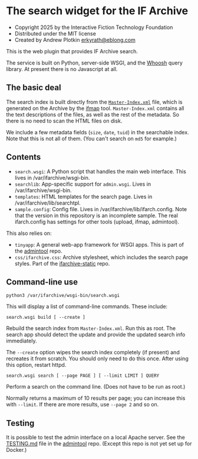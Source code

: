 # The search widget for the IF Archive

- Copyright 2025 by the Interactive Fiction Technology Foundation
- Distributed under the MIT license
- Created by Andrew Plotkin <erkyrath@eblong.com>

This is the web plugin that provides IF Archive search.

The service is built on Python, server-side WSGI, and the [Whoosh][] query library. At present there is no Javascript at all.

[Whoosh]: https://whoosh.readthedocs.io/en/latest/quickstart.html

## The basic deal

The search index is built directly from the [`Master-Index.xml`][masterindex] file, which is generated on the Archive by the [ifmap][] tool. `Master-Index.xml` contains all the text descriptions of the files, as well as the rest of the metadata. So there is no need to scan the HTML files on disk.

[masterindex]: https://ifarchive.org/indexes/Master-Index.xml
[ifmap]: https://github.com/iftechfoundation/ifarchive-ifmap-py

We include a few metadata fields (`size`, `date`, `tuid`) in the searchable index. Note that this is not all of them. (You can't search on `md5` for example.)

## Contents

- `search.wsgi`: A Python script that handles the main web interface. This lives in /var/ifarchive/wsgi-bin.
- `searchlib`: App-specific support for `admin.wsgi`. Lives in /var/ifarchive/wsgi-bin.
- `templates`: HTML templates for the search page. Lives in /var/ifarchive/lib/searchtpl.
- `sample.config`: Config file. Lives in /var/ifarchive/lib/ifarch.config. Note that the version in this repository is an incomplete sample. The real ifarch.config has settings for other tools (upload, ifmap, admintool).

This also relies on:

- `tinyapp`: A general web-app framework for WSGI apps. This is part of the [admintool][] repo.
- `css/ifarchive.css`: Archive stylesheet, which includes the search page styles. Part of the [ifarchive-static][] repo.

[admintool]: https://github.com/iftechfoundation/ifarchive-admintool
[ifarchive-static]: https://github.com/iftechfoundation/ifarchive-static

## Command-line use

    python3 /var/ifarchive/wsgi-bin/search.wsgi

This will display a list of command-line commands. These include:

    search.wsgi build [ --create ]

Rebuild the search index from `Master-Index.xml`. Run this as root. The search app should detect the update and provide the updated search info immediately.

The `--create` option wipes the search index completely (if present) and recreates it from scratch. You should only need to do this once. After using this option, restart httpd.

    search.wsgi search [ --page PAGE ] [ --limit LIMIT ] QUERY

Perform a search on the command line. (Does not have to be run as root.)

Normally returns a maximum of 10 results per page; you can increase this with `--limit`. If there are more results, use `--page 2` and so on.

## Testing

It is possible to test the admin interface on a local Apache server. See the [TESTING.md][] file in the [admintool][] repo. (Except this repo is not yet set up for Docker.)

[TESTING.md]: https://github.com/iftechfoundation/ifarchive-admintool/blob/main/TESTING.md
